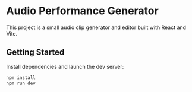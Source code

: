 # Audio Performance Generator

This project is a small audio clip generator and editor built with React and Vite.

## Getting Started

Install dependencies and launch the dev server:

```bash
npm install
npm run dev
```
